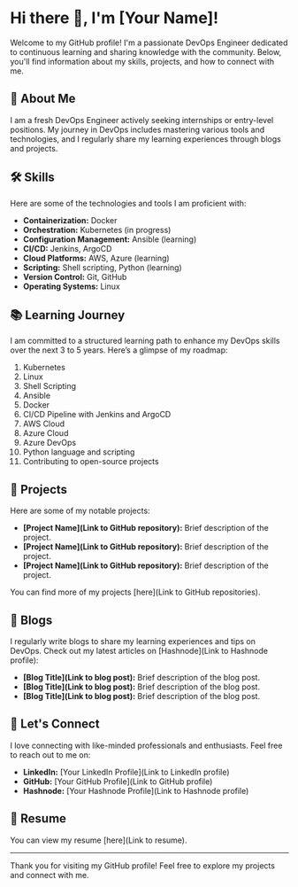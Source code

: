# Hi there 👋, I'm [Your Name]!

Welcome to my GitHub profile! I'm a passionate DevOps Engineer dedicated to continuous learning and sharing knowledge with the community. Below, you'll find information about my skills, projects, and how to connect with me.

## 🚀 About Me

I am a fresh DevOps Engineer actively seeking internships or entry-level positions. My journey in DevOps includes mastering various tools and technologies, and I regularly share my learning experiences through blogs and projects.

## 🛠 Skills

Here are some of the technologies and tools I am proficient with:

- **Containerization:** Docker
- **Orchestration:** Kubernetes (in progress)
- **Configuration Management:** Ansible (learning)
- **CI/CD:** Jenkins, ArgoCD
- **Cloud Platforms:** AWS, Azure (learning)
- **Scripting:** Shell scripting, Python (learning)
- **Version Control:** Git, GitHub
- **Operating Systems:** Linux

## 📚 Learning Journey

I am committed to a structured learning path to enhance my DevOps skills over the next 3 to 5 years. Here’s a glimpse of my roadmap:

1. Kubernetes
2. Linux
3. Shell Scripting
4. Ansible
5. Docker
6. CI/CD Pipeline with Jenkins and ArgoCD
7. AWS Cloud
8. Azure Cloud
9. Azure DevOps
10. Python language and scripting
11. Contributing to open-source projects

## 📂 Projects

Here are some of my notable projects:

- **[Project Name](Link to GitHub repository):** Brief description of the project.
- **[Project Name](Link to GitHub repository):** Brief description of the project.
- **[Project Name](Link to GitHub repository):** Brief description of the project.

You can find more of my projects [here](Link to GitHub repositories).

## 📖 Blogs

I regularly write blogs to share my learning experiences and tips on DevOps. Check out my latest articles on [Hashnode](Link to Hashnode profile):

- **[Blog Title](Link to blog post):** Brief description of the blog post.
- **[Blog Title](Link to blog post):** Brief description of the blog post.
- **[Blog Title](Link to blog post):** Brief description of the blog post.

## 💬 Let's Connect

I love connecting with like-minded professionals and enthusiasts. Feel free to reach out to me on:

- **LinkedIn:** [Your LinkedIn Profile](Link to LinkedIn profile)
- **GitHub:** [Your GitHub Profile](Link to GitHub profile)
- **Hashnode:** [Your Hashnode Profile](Link to Hashnode profile)

## 📄 Resume

You can view my resume [here](Link to resume).

---

Thank you for visiting my GitHub profile! Feel free to explore my projects and connect with me.
